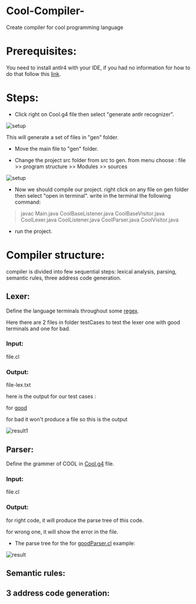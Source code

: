 # Cool-Compiler-
  Create compiler for cool programming language

# Prerequisites:
  You need to install antlr4 with your IDE, if you had no information for how to do that follow this [link](https://github.com/antlr/antlr4/blob/master/doc/java-target.md).


# Steps:

  * Click right on Cool.g4 file then select "generate antlr recognizer".
  
  ![setup](https://i.ibb.co/V2RQXSX/Capture.png)
  
  This will generate a set of files in "gen" folder.

  * Move the main file to "gen" folder.
  
  * Change the project src folder from src to gen.
  from menu choose : file >> program structure >> Modules >> sources
  
  ![setup](https://i.ibb.co/DR7Xsrn/Capture.png)

  * Now we should compile our project. 
   right click on any file on gen folder then select "open in terminal".
   write in the terminal the following command:
   
   >javac Main.java CoolBaseListener.java CoolBaseVisitor.java CoolLexer.java CoolListener.java CoolParser.java CoolVisitor.java

  * run the project.

# Compiler structure: 

  compiler is divided into few sequential steps: lexical analysis, parsing, semantic rules, three address code generation.

## Lexer:

   Define the language terminals throughout some [regex](https://www.rexegg.com/regex-quickstart.html).

   Here there are 2 files in folder testCases to test the lexer one with good terminals and one for bad.
  
### Input: 

  file.cl
  
### Output:

  file-lex.txt
  
  here is the output for our test cases : 
  
  for [good](https://github.com/Wafaaismail/Cool-Compiler-/blob/master/good.cl-lex)
  
  for bad it won't produce a file so this is the output
  
  ![result1](https://i.ibb.co/V9r4TTk/Capture.png)
  
## Parser:
  
  Define the grammer of COOL in [Cool.g4](https://github.com/Wafaaismail/Cool-Compiler-/blob/master/src/Cool.g4) file.
 
### Input:

  file.cl
  
### Output:

  for right code, it will produce the parse tree of this code.
  
  for wrong one, it will show the error in the file.
  
  * The parse tree for the for [goodParser.cl](https://github.com/Wafaaismail/Cool-Compiler-/blob/master/testCases/goodParser.cl) example:
  
  ![result](https://i.imgur.com/WcXw5UQ.png)
  
## Semantic rules:

## 3 address code generation:


  
